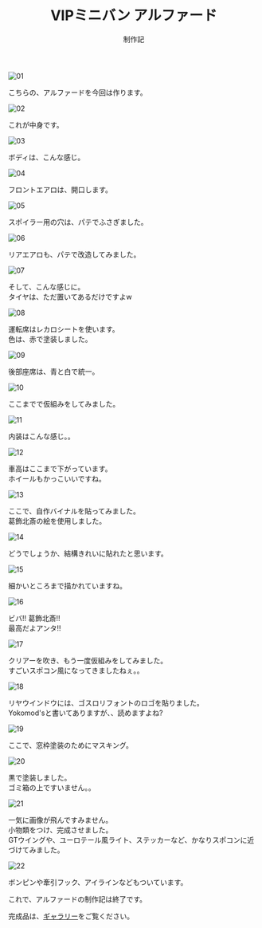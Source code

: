 ﻿---
layout: hobby
title: "VIPミニバン アルファード"
subtitle: "制作記"
category: hobby
subcategory: diary
---

![01](/assets/hobby/diary/04/01.jpg)

こちらの、アルファードを今回は作ります。

![02](/assets/hobby/diary/04/02.jpg)

これが中身です。

![03](/assets/hobby/diary/04/03.jpg)

ボディは、こんな感じ。

![04](/assets/hobby/diary/04/04.jpg)

フロントエアロは、開口します。

![05](/assets/hobby/diary/04/05.jpg)

スポイラー用の穴は、パテでふさぎました。

![06](/assets/hobby/diary/04/06.jpg)

リアエアロも、パテで改造してみました。

![07](/assets/hobby/diary/04/07.jpg)

そして、こんな感じに。  
タイヤは、ただ置いてあるだけですよw

![08](/assets/hobby/diary/04/08.jpg)

運転席はレカロシートを使います。  
色は、赤で塗装しました。

![09](/assets/hobby/diary/04/09.jpg)

後部座席は、青と白で統一。

![10](/assets/hobby/diary/04/10.jpg)

ここまでで仮組みをしてみました。

![11](/assets/hobby/diary/04/11.jpg)

内装はこんな感じ。。

![12](/assets/hobby/diary/04/12.jpg)

車高はここまで下がっています。  
ホイールもかっこいいですね。

![13](/assets/hobby/diary/04/13.jpg)

ここで、自作バイナルを貼ってみました。  
葛飾北斎の絵を使用しました。

![14](/assets/hobby/diary/04/14.jpg)

どうでしょうか、結構きれいに貼れたと思います。

![15](/assets/hobby/diary/04/15.jpg)

細かいところまで描かれていますね。

![16](/assets/hobby/diary/04/16.jpg)

ビバ!! 葛飾北斎!!  
最高だよアンタ!!

![17](/assets/hobby/diary/04/17.jpg)

クリアーを吹き、もう一度仮組みをしてみました。  
すごいスポコン風になってきましたねぇ。。

![18](/assets/hobby/diary/04/18.jpg)

リヤウインドウには、ゴスロリフォントのロゴを貼りました。  
Yokomod'sと書いてありますが、、読めますよね?

![19](/assets/hobby/diary/04/19.jpg)

ここで、窓枠塗装のためにマスキング。

![20](/assets/hobby/diary/04/20.jpg)

黒で塗装しました。  
ゴミ箱の上ですいません。。

![21](/assets/hobby/diary/04/21.jpg)

一気に画像が飛んですみません。  
小物類をつけ、完成させました。  
GTウイングや、ユーロテール風ライト、ステッカーなど、かなりスポコンに近づけてみました。

![22](/assets/hobby/diary/04/22.jpg)

ボンピンや牽引フック、アイラインなどもついています。

これで、アルファードの制作記は終了です。

完成品は、[ギャラリー](/hobby/gallery/gallery)をご覧ください。